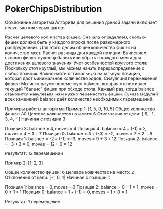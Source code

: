# PokerChipsDistribution

Объяснение алгоритма
Алгоритм для решения данной задачи включает несколько ключевых шагов:

Расчет целевого количества фишек: Сначала определяем, сколько фишек должно быть у каждого игрока после равномерного распределения. Для этого делим общее количество фишек на количество мест.
Расчет разницы для каждой позиции: Вычисляем, сколько фишек нужно добавить или убрать с каждого места для достижения целевого значения.
Учет особенностей круглого стола: Поскольку стол круглый, мы можем начать перераспределение с любой позиции. Важно найти оптимальную начальную позицию, которая даст минимальное количество ходов.
Симуляция перемещения фишек: Мы используем переменную balance, которая отслеживает текущий "баланс" фишек при обходе стола. Каждый раз, когда balance становится ненулевым, нам нужно переместить фишки. Сумма модулей всех изменений balance даёт количество необходимых перемещений.

Примеры работы алгоритма
Пример 1: [1, 5, 9, 10, 5]
  Общее количество фишек: 30
  Целевое количество на место: 6
  Отклонения от цели: [-5, -1, 3, 4, -1]
  Начиная с позиции 3:

Позиция 3: balance = 4, moves = 4
Позиция 4: balance = 4 + (-1) = 3, moves = 4 + 3 = 7
Позиция 0: balance = 3 + (-5) = -2, moves = 7 + 2 = 9
Позиция 1: balance = -2 + (-1) = -3, moves = 9 + 3 = 12
Позиция 2: balance = -3 + 3 = 0, moves = 12 + 0 = 12


Результат: 12 перемещений

Пример 2: [1, 2, 3]

Общее количество фишек: 6
Целевое количество на место: 2
Отклонения от цели: [-1, 0, 1]
Начиная с позиции 1:

Позиция 1: balance = 0, moves = 0
Позиция 2: balance = 0 + 1 = 1, moves = 0 + 1 = 1
Позиция 0: balance = 1 + (-1) = 0, moves = 1 + 0 = 1


Результат: 1 перемещение
